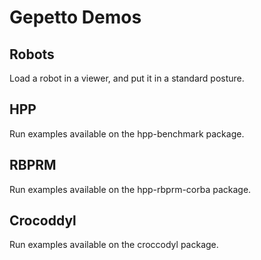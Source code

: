 # Gepetto Demos

## Robots

Load a robot in a viewer, and put it in a standard posture.

## HPP

Run examples available on the hpp-benchmark package.

## RBPRM

Run examples available on the hpp-rbprm-corba package.

## Crocoddyl

Run examples available on the croccodyl package.
